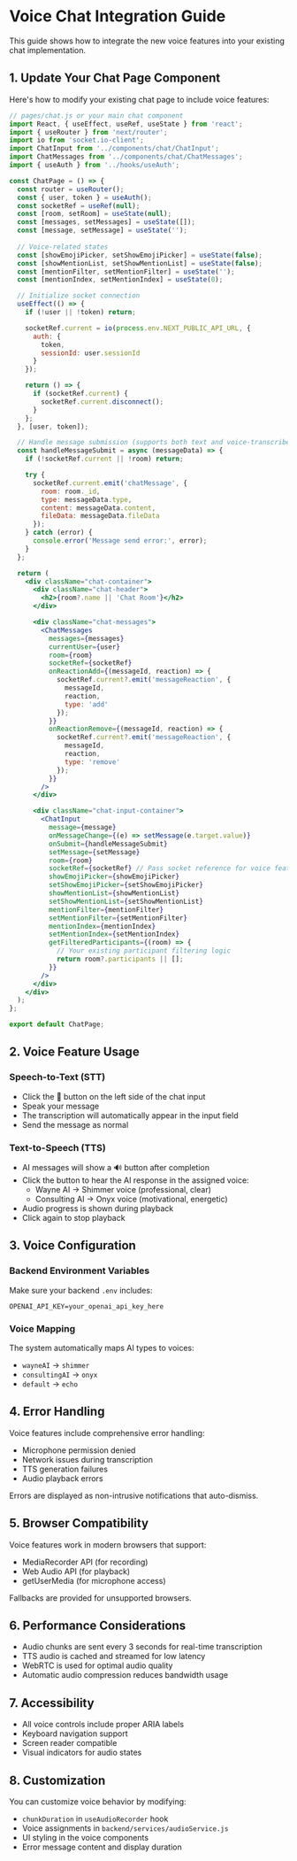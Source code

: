 # Voice Chat Integration Guide

This guide shows how to integrate the new voice features into your existing chat implementation.

## 1. Update Your Chat Page Component

Here's how to modify your existing chat page to include voice features:

```jsx
// pages/chat.js or your main chat component
import React, { useEffect, useRef, useState } from 'react';
import { useRouter } from 'next/router';
import io from 'socket.io-client';
import ChatInput from '../components/chat/ChatInput';
import ChatMessages from '../components/chat/ChatMessages';
import { useAuth } from '../hooks/useAuth';

const ChatPage = () => {
  const router = useRouter();
  const { user, token } = useAuth();
  const socketRef = useRef(null);
  const [room, setRoom] = useState(null);
  const [messages, setMessages] = useState([]);
  const [message, setMessage] = useState('');
  
  // Voice-related states
  const [showEmojiPicker, setShowEmojiPicker] = useState(false);
  const [showMentionList, setShowMentionList] = useState(false);
  const [mentionFilter, setMentionFilter] = useState('');
  const [mentionIndex, setMentionIndex] = useState(0);

  // Initialize socket connection
  useEffect(() => {
    if (!user || !token) return;

    socketRef.current = io(process.env.NEXT_PUBLIC_API_URL, {
      auth: {
        token,
        sessionId: user.sessionId
      }
    });

    return () => {
      if (socketRef.current) {
        socketRef.current.disconnect();
      }
    };
  }, [user, token]);

  // Handle message submission (supports both text and voice-transcribed messages)
  const handleMessageSubmit = async (messageData) => {
    if (!socketRef.current || !room) return;

    try {
      socketRef.current.emit('chatMessage', {
        room: room._id,
        type: messageData.type,
        content: messageData.content,
        fileData: messageData.fileData
      });
    } catch (error) {
      console.error('Message send error:', error);
    }
  };

  return (
    <div className="chat-container">
      <div className="chat-header">
        <h2>{room?.name || 'Chat Room'}</h2>
      </div>

      <div className="chat-messages">
        <ChatMessages
          messages={messages}
          currentUser={user}
          room={room}
          socketRef={socketRef}
          onReactionAdd={(messageId, reaction) => {
            socketRef.current?.emit('messageReaction', {
              messageId,
              reaction,
              type: 'add'
            });
          }}
          onReactionRemove={(messageId, reaction) => {
            socketRef.current?.emit('messageReaction', {
              messageId,
              reaction,
              type: 'remove'
            });
          }}
        />
      </div>

      <div className="chat-input-container">
        <ChatInput
          message={message}
          onMessageChange={(e) => setMessage(e.target.value)}
          onSubmit={handleMessageSubmit}
          setMessage={setMessage}
          room={room}
          socketRef={socketRef} // Pass socket reference for voice features
          showEmojiPicker={showEmojiPicker}
          setShowEmojiPicker={setShowEmojiPicker}
          showMentionList={showMentionList}
          setShowMentionList={setShowMentionList}
          mentionFilter={mentionFilter}
          setMentionFilter={setMentionFilter}
          mentionIndex={mentionIndex}
          setMentionIndex={setMentionIndex}
          getFilteredParticipants={(room) => {
            // Your existing participant filtering logic
            return room?.participants || [];
          }}
        />
      </div>
    </div>
  );
};

export default ChatPage;
```

## 2. Voice Feature Usage

### Speech-to-Text (STT)
- Click the 🎤 button on the left side of the chat input
- Speak your message
- The transcription will automatically appear in the input field
- Send the message as normal

### Text-to-Speech (TTS)
- AI messages will show a 🔊 button after completion
- Click the button to hear the AI response in the assigned voice:
  - Wayne AI → Shimmer voice (professional, clear)
  - Consulting AI → Onyx voice (motivational, energetic)
- Audio progress is shown during playback
- Click again to stop playback

## 3. Voice Configuration

### Backend Environment Variables
Make sure your backend `.env` includes:
```env
OPENAI_API_KEY=your_openai_api_key_here
```

### Voice Mapping
The system automatically maps AI types to voices:
- `wayneAI` → `shimmer`
- `consultingAI` → `onyx`
- `default` → `echo`

## 4. Error Handling

Voice features include comprehensive error handling:
- Microphone permission denied
- Network issues during transcription
- TTS generation failures
- Audio playback errors

Errors are displayed as non-intrusive notifications that auto-dismiss.

## 5. Browser Compatibility

Voice features work in modern browsers that support:
- MediaRecorder API (for recording)
- Web Audio API (for playback)
- getUserMedia (for microphone access)

Fallbacks are provided for unsupported browsers.

## 6. Performance Considerations

- Audio chunks are sent every 3 seconds for real-time transcription
- TTS audio is cached and streamed for low latency
- WebRTC is used for optimal audio quality
- Automatic audio compression reduces bandwidth usage

## 7. Accessibility

- All voice controls include proper ARIA labels
- Keyboard navigation support
- Screen reader compatible
- Visual indicators for audio states

## 8. Customization

You can customize voice behavior by modifying:
- `chunkDuration` in `useAudioRecorder` hook
- Voice assignments in `backend/services/audioService.js`
- UI styling in the voice components
- Error message content and display duration
